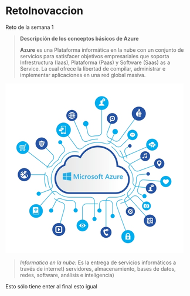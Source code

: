 # RetoInovaccion
Reto de la semana 1
>
> **Descripción de los conceptos básicos de Azure**
>
>**Azure** es una Plataforma informática en la nube con un conjunto de servicios para satisfacer objetivos empresariales que soporta Infrestructura (Iaas), Plataforma (Paas) y Software (Saas) as a Service. La cual ofrece la libertad de compilar, administrar e implementar aplicaciones en una red global masiva.
>
![Azure](/images/azure-informacion-1.jpg)
>_Informatica en la nube:_ Es la entrega de servicios informáticos a través de internet) servidores, almacenamiento, bases de datos, redes, software, análisis e inteligencia)

Esto sólo tiene enter al final
esto igual
